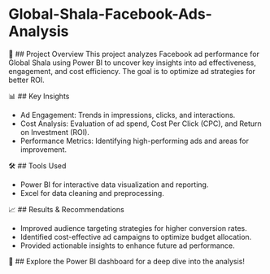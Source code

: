 # Global-Shala-Facebook-Ads-Analysis

📌 ## Project Overview
This project analyzes Facebook ad performance for Global Shala using Power BI to uncover key insights into ad effectiveness, engagement, and cost efficiency. The goal is to optimize ad strategies for better ROI.

📊 ## Key Insights
* Ad Engagement: Trends in impressions, clicks, and interactions.
* Cost Analysis: Evaluation of ad spend, Cost Per Click (CPC), and Return on Investment (ROI).
* Performance Metrics: Identifying high-performing ads and areas for improvement.

🛠️ ## Tools Used
* Power BI for interactive data visualization and reporting.
* Excel for data cleaning and preprocessing.

📈 ## Results & Recommendations
* Improved audience targeting strategies for higher conversion rates.
* Identified cost-effective ad campaigns to optimize budget allocation.
* Provided actionable insights to enhance future ad performance.


🚀 ## Explore the Power BI dashboard for a deep dive into the analysis!
